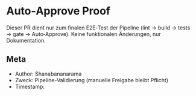 # Auto‑Approve Proof

Dieser PR dient nur zum finalen E2E‑Test der Pipeline (lint → build → tests → gate → Auto‑Approve).
Keine funktionalen Änderungen, nur Dokumentation.

## Meta
- Author: Shanabananarama
- Zweck: Pipeline-Validierung (manuelle Freigabe bleibt Pflicht)
- Timestamp: <!-- will be set by commit -->
